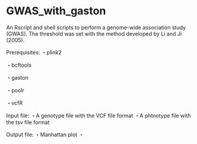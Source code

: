 # GWAS_with_gaston
An Rscript and shell scripts to perform a genome-wide association study (GWAS). The threshold was set with the method developed by Li and Ji (2005).

Prerequisites:
・plink2 

・bcftools

・gaston

・poolr

・vcfR

Input file:
・A genotype file with the VCF file format
・A phtnotype file with the tsv file format

Output file:
・Manhattan plot
・
